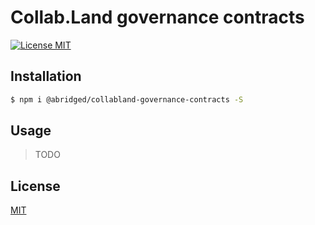 # Collab.Land governance contracts

[![License MIT][license-image]][license-url]

## Installation

```bash
$ npm i @abridged/collabland-governance-contracts -S
```

## Usage

> TODO

## License

[MIT][license-url]

[license-image]: https://img.shields.io/badge/License-MIT-yellow.svg
[license-url]: https://github.com/abridged/collabland-contracts/blob/master/LICENSE
